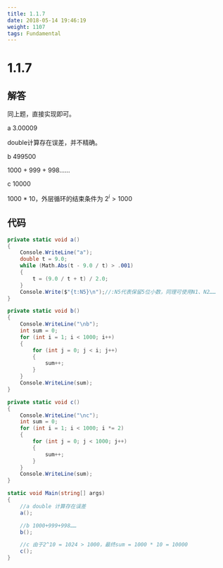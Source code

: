 ```yaml
---
title: 1.1.7
date: 2018-05-14 19:46:19
weight: 1107
tags: Fundamental
---
```


# 1.1.7


## 解答

同上题，直接实现即可。

a
3.00009

double计算存在误差，并不精确。

b
499500

1000 + 999 + 998……

c
10000

1000 * 10，外层循环的结束条件为 $2^i >1000$

## 代码

```csharp
private static void a()
{
    Console.WriteLine("a");
    double t = 9.0;
    while (Math.Abs(t - 9.0 / t) > .001)
    {
        t = (9.0 / t + t) / 2.0;
    }
    Console.Write($"{t:N5}\n");//:N5代表保留5位小数，同理可使用N1、N2……
}

private static void b()
{
    Console.WriteLine("\nb");
    int sum = 0;
    for (int i = 1; i < 1000; i++)
    {
        for (int j = 0; j < i; j++)
        {
            sum++;
        }
    }
    Console.WriteLine(sum);
}

private static void c()
{
    Console.WriteLine("\nc");
    int sum = 0;
    for (int i = 1; i < 1000; i *= 2)
    {
        for (int j = 0; j < 1000; j++)
        {
            sum++;
        }
    }
    Console.WriteLine(sum);
}

static void Main(string[] args)
{
    //a double 计算存在误差
    a();

    //b 1000+999+998……
    b();

    //c 由于2^10 = 1024 > 1000，最终sum = 1000 * 10 = 10000
    c();
}
```

